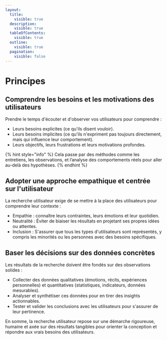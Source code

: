 ```yaml
---
layout:
  title:
    visible: true
  description:
    visible: true
  tableOfContents:
    visible: true
  outline:
    visible: true
  pagination:
    visible: false
---
```


# Principes

## Comprendre les besoins et les motivations des utilisateurs

Prendre le temps d'écouter et d'observer vos utilisateurs pour comprendre :

* Leurs besoins explicites (ce qu'ils disent vouloir).
* Leurs besoins implicites (ce qu'ils n'expriment pas toujours directement, mais qui influence leur comportement).
* Leurs objectifs, leurs frustrations et leurs motivations profondes.

{% hint style="info" %}
Cela passe par des méthodes comme les entretiens, les observations, et l’analyse des comportements réels pour aller au-delà des hypothèses.
{% endhint %}

## Adopter une approche empathique et centrée sur l'utilisateur

La recherche utilisateur exige de se mettre à la place des utilisateurs pour comprendre leur contexte :

* Empathie : connaître leurs contraintes, leurs émotions et leur quotidien.
* Neutralité : Éviter de biaiser les résultats en projetant ses propres idées ou attentes.
* Inclusion : S'assurer que tous les types d'utilisateurs sont représentés, y compris les minorités ou les personnes avec des besoins spécifiques.

## Baser les décisions sur des données concrètes

Les résultats de la recherche doivent être fondés sur des observations solides :

* Collecter des données qualitatives (émotions, récits, expériences personnelles) et quantitatives (statistiques, indicateurs, données mesurables).
* Analyser et synthétiser ces données pour en tirer des insights actionnables.
* Tester et valider les conclusions avec les utilisateurs pour s'assurer de leur pertinence.

En somme, la recherche utilisateur repose sur une démarche rigoureuse, humaine et axée sur des résultats tangibles pour orienter la conception et répondre aux vrais besoins des utilisateurs.
